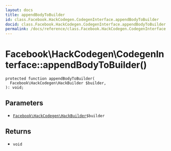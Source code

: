 ```yaml
---
layout: docs
title: appendBodyToBuilder
id: class.Facebook.HackCodegen.CodegenInterface.appendBodyToBuilder
docid: class.Facebook.HackCodegen.CodegenInterface.appendBodyToBuilder
permalink: /docs/reference/class.Facebook.HackCodegen.CodegenInterface.appendBodyToBuilder.md
---
```

# Facebook\\HackCodegen\\CodegenInterface::appendBodyToBuilder()




``` Hack
protected function appendBodyToBuilder(
  Facebook\HackCodegen\HackBuilder $builder,
): void;
```




## Parameters




* [` Facebook\HackCodegen\HackBuilder `](<class.Facebook.HackCodegen.HackBuilder.md>)`` $builder ``




## Returns




- ` void `